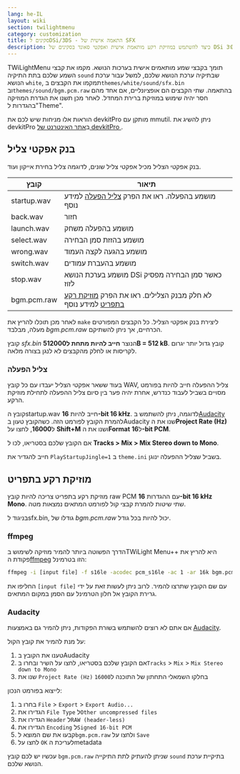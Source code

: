 ```yaml
---
lang: he-IL
layout: wiki
section: twilightmenu
category: customization
title: סקינים לDSi/3DS - התאמה אישית של SFX
description: כיצד להשתמש במוזיקת רקע מותאמת אישית ואפקטי סאונד בסקינים של DSi ו3DS עבור TWiLight Menu++
---
```


TWiLightMenu תומך בקבצי שמע מותאמים אישית בערכות הנושא. מקמו את קבצי השמע שלכם בתת התיקיה `sound` שבתיקיה ערכת הנושא שלכם, למשל עבור ערכת הנושא `white`, תמקמו את הקבצים ב`themes/white/sound/sfx.bin` וב`themes/sound/bgm.pcm.raw` בהתאמה. שתי הקבצים הם אופציונליים, אם אחד מהם חסר יהיה שימוש במוזיקת ברירת המחדל. לאחר מכן תשנו את הגדרת המוזיקה בהגדרות ל"Theme".

הוראות אלו מניחות שיש לכם את devkitPro מותקן עם mmutil. ניתן להשיג את devkitPro ב[אתר האינטרנט של devkitPro ](https://devkitpro.org/wiki/Getting_Started).

## בנק אפקטי צליל
בנק אפקטי הצליל מכיל אפקטי צליל שונים, לדוגמה צליל בחירת אייקון ועוד.

| קובץ        | תיאור                                                                      |
| ----------- | -------------------------------------------------------------------------- |
| startup.wav | מושמע בהפעלה. ראו את הפרק [צליל הפעלה](#startup-sound) למידע נוסף          |
| back.wav    | חזור                                                                       |
| launch.wav  | מושמע בהפעלה משחק                                                          |
| select.wav  | מושמע בהזזת סמן הבחירה                                                     |
| wrong.wav   | מושמע בהגעה לקצה העמוד                                                     |
| switch.wav  | מושמע בהעברת עמודים                                                        |
| stop.wav    | מושמע בערכת הנושא DSi כאשר סמן הבחירה מפסיק לזוז                           |
| bgm.pcm.raw | לא חלק מבנק הצלילים. ראו את הפרק [מוזיקת רקע בתפריט](#menu-bgm) למידע נוסף |

לאחר מכן תוכלו להריץ את `make` ליצירת בנק אפקטי הצליל. כל הקבצים המפורטים מעלה, מבלבד *bgm.pcm.raw* הכרחיים, אך ניתן להשתיקם.

קובץ *sfx.bin* הנוצר **חייב להיות מתחת ל512000B = 512 kB**. קובץ גדול יותר יגרום לקריסות או לחלק מהקבצים לא לנגן בצורה מלאה.

### צליל הפעלה
בעוד ששאר אפקטי הצליל יעבדו עם כל קובץ WAV, צליל ההפעלה חייב להיות בפורמט מסויים בשביל לעבוד כנדרש, אחרת יהיה פער בין סיום צליל ההפעלה לתחילת מוזיקת הרקע.

קובץ הstartup.wav חייב להיות **16-bit 16 kHz**. לדוגמה, ניתן להשתמש ב[Audacity](https://www.audacityteam.org/download/) להמרת הקובץ לפורמט הזה. כשהקובץ טעון בAudacity שנו את ה**Project Rate (Hz)** ל**16000**, לחצו על **Shift+M** ושנו את ה**Format** ל**16-bit PCM**.

אם הקובץ שלכם בסטריאו, לכו ל **Tracks > Mix > Mix Stereo down to Mono**.

חייב להגדיר את `PlayStartupJingle=1` ב `theme.ini` בשביל שצליל ההפעלה ינוגן.


## מוזיקת רקע בתפריט
מוזיקת רקע בתפריט צריכה להיות קובץ raw PCM עם ההגדרות **16-bit 16 kHz Mono**. שתי שיטות להמרת קבצי קול לפורמט המתאים נמצאות מטה.

בניגוד לsfx.bin, גודלו של *bgm.pcm.raw* יכול להיות בכל גודל.

### ffmpeg
הדרך הפשוטה ביותר להמיר מוזיקה לשימוש בTWiLight Menu++ היא להריץ את פקודת ה[ffmpeg](https://ffmpeg.org) הזו בטרמינל:

```bash
ffmpeg -i [input file] -f s16le -acodec pcm_s16le -ac 1 -ar 16k bgm.pcm.raw
```

החליפו את `[input file]` עם שם הקובץ שתרצו להמיר. לרוב ניתן לעשות זאת על ידי גרירת הקובץ אל חלון הטרמינל עם הסמן במקום המתאים.

### Audacity
אם אתם לא רוצים להשתמש בשורת הפקודות, ניתן להמיר גם באמצעות [Audacity](https://www.audacityteam.org/download/).

על מנת להמיר את קובץ הקול:
1. טענו את הקובץ בAudacity
1. אם הקובץ שלכם בסטריאו, לחצו על השיר ובחרו ב`Tracks` > `Mix` > `Mix Stereo down to Mono`
1. שנו את `Project Rate (Hz)` בחלקו השמאלי התחתון של התוכנה ל`16000`

לייצוא בפורמט הנכון:
1. בחרו ב `File` > `Export` > `Export Audio...`
1. הגדירו את `File Type` ל`Other uncompressed files`
1. הגדירו את `Header` ל`RAW (header-less)`
1. הגדירו את `Encoding` ל`Signed 16-bit PCM`
1. קבעו את שם המוצא ל`bgm.pcm.raw` ולחצו על `Save`
1. לחצו על `OK` לעריכת הmetadata

עכשיו יש לכם קובץ `bgm.pcm.raw` שניתן להעתיק לתת התיקייה `sound` בתיקיית ערכת הנושא שלכם.
